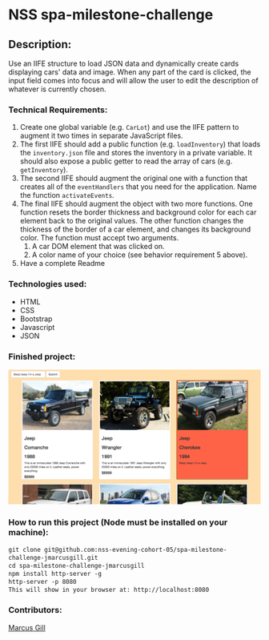 # NSS spa-milestone-challenge

## Description:

Use an IIFE structure to load JSON data and dynamically create cards displaying cars' data and image. When any part of the card is clicked, the input field comes into focus and will allow the user to edit the description of whatever is currently chosen.

### Technical Requirements:

1. Create one global variable (e.g. `CarLot`) and use the IIFE pattern to augment it two times in separate JavaScript files.
1. The first IIFE should add a public function (e.g. `loadInventory`) that loads the `inventory.json` file and stores the inventory in a private variable. It should also expose a public getter to read the array of cars (e.g. `getInventory`).
1. The second IIFE should augment the original one with a function that creates all of the `eventHandlers` that you need for the application. Name the function `activateEvents`.
1. The final IIFE should augment the object with two more functions. One function resets the border thickness and background color for each car element back to the original values. The other function changes the thickness of the border of a car element, and changes its background color. The function must accept two arguments.
    1. A car DOM element that was clicked on.
    1. A color name of your choice (see behavior requirement 5 above).
1. Have a complete Readme

### Technologies used:

- HTML
- CSS
- Bootstrap
- Javascript
- JSON

### Finished project:
![jeepers](./jeepers.png)

### How to run this project (Node must be installed on your machine):

```
git clone git@github.com:nss-evening-cohort-05/spa-milestone-challenge-jmarcusgill.git
cd spa-milestone-challenge-jmarcusgill
npm install http-server -g
http-server -p 8080
This will show in your browser at: http://localhost:8080
```

### Contributors:
[Marcus Gill](https://github.com/jmarcusgill)
